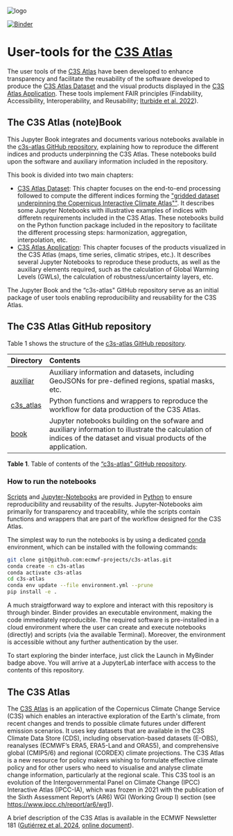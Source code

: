 ![logo](./notebooks/figures/LogoLine_horizon_C3S.png)

[![Binder](https://mybinder.org/badge_logo.svg)](https://mybinder.org/v2/gh/ecmwf-projects/c3s-atlas/tree/main/HEAD?urlpath=%2Fdoc%2Ftree%2Fhttps%3A%2F%2Fgithub.com%2Fecmwf-projects%2Fc3s-atlas%2Fblob%2Fmain%2Fbook%2Ftx35.ipynb)

# User-tools for the [C3S Atlas](https://atlas.climate.copernicus.eu/atlas)

The user tools of the [C3S Atlas](https://atlas.climate.copernicus.eu/atlas) have been developed to enhance transparency and facilitate the reusability of the software developed to produce the [C3S Atlas Dataset](https://doi.org/10.24381/cds.h35hb680) and the visual products displayed in the [C3S Atlas Application](https://atlas.climate.copernicus.eu). These tools implement FAIR principles (Findability, Accessibility, Interoperability, and Reusability; [Iturbide et al. 2022](https://doi.org/10.5194/essd-12-2959-2020)).


## The C3S Atlas (note)Book

This Jupyter Book integrates and documents various notebooks available in the [c3s-atlas GitHub repository](https://github.com/ecmwf-projects/c3s-atlas), explaining how to reproduce the different indices and products underpinning the C3S Atlas. These notebooks build upon the software and auxiliary information included in the repository.

This book is divided into two main chapters: 
 - [C3S Atlas Dataset](./_build/html/chapter01.html): This chapter focuses on the end-to-end processing followed to compute the different indices forming the ["gridded dataset underpinning the Copernicus Interactive Climate Atlas""](https://cds.climate.copernicus.eu/datasets/multi-origin-c3s-atlas?tab=overview). It describes some Jupyter Notebooks with illustrative examples of indices with differetn requirements included in the C3S Atlas. These notebooks build on the Python function package included in the repository to facilitate the different processing steps: harmonization, aggregation, interpolation, etc.
 - [C3S Atlas Application](./_build/html/chapter02.html): This chapter focuses of the products visualized in the C3S Atlas (maps, time series, climatic stripes, etc.). It describes several Jupyter Notebooks to reproduce these products, as well as the auxiliary elements required, such as the calculation of Global Warming Levels (GWLs), the calculation of robustness/uncertainty layers, etc.

The Jupyter Book and the “c3s-atlas" GitHub repository serve as an initial package of user tools enabling reproducibility and reusability for the C3S Atlas. 


## The C3S Atlas GitHub repository

Table 1 shows the structure of the [c3s-atlas GitHub repository](https://github.com/ecmwf-projects/c3s-atlas).

| Directory | Contents |
| :-------- | :------- |
|  [auxiliar](https://github.com/ecmwf-projects/c3s-atlas/tree/main/auxiliar) | Auxiliary information and datasets, including GeoJSONs for pre-defined regions, spatial masks, etc.
|  [c3s_atlas](https://github.com/ecmwf-projects/c3s-atlas/tree/main/c3s_atlas) | Python functions and wrappers to reproduce the workflow for data production of the C3S Atlas.
|  [book](https://github.com/ecmwf-projects/c3s-atlas/tree/main/book) | Jupyter notebooks building on the sofware and auxiliary information to illustrate the calculation of indices of the dataset and visual products of the application.

**Table 1**. Table of contents of the  [“c3s-atlas" GitHub repository](https://github.com/ecmwf-projects/c3s-atlas).

### How to run the notebooks

[Scripts](https://github.com/ecmwf-projects/c3s-atlas/tree/main/c3s_atlas) and [Jupyter-Notebooks](https://github.com/ecmwf-projects/c3s-atlas/tree/main/book) are provided in [Python](https://www.python.org/) to ensure reproducibility and reusability of the results. Jupyter-Notebooks aim primarily for transparency and traceability, while the scripts contain functions and wrappers that are part of the workflow designed for the C3S Atlas.

The simplest way to run the notebooks is by using a dedicated [conda](https://docs.conda.io) environment, which can be installed with the following commands:

```sh
git clone git@github.com:ecmwf-projects/c3s-atlas.git
conda create -n c3s-atlas
conda activate c3s-atlas
cd c3s-atlas
conda env update --file environment.yml --prune
pip install -e .
```

A much straigtforward way to explore and interact with this repository is through binder. Binder provides an executable environment, making the code immediately reproducible. The required software is pre-installed in a cloud environment where the user can create and execute notebooks (directly) and scripts (via the available Terminal). Moreover, the environment is accessible without any further authentication by the user.

To start exploring the binder interface, just click the Launch in MyBinder badge above. You will arrive at a JupyterLab interface with access to the contents of this repository.

## The C3S Atlas

The [C3S Atlas](http://atlas.climate.copernicus.eu) is an application of the  Copernicus Climate Change Service (C3S) which enables an interactive exploration of the Earth's climate, from recent changes and trends to possible climate futures under different emission scenarios. It uses key datasets that are available in the C3S Climate Data Store (CDS), including observation-based datasets (E-OBS), reanalyses (ECMWF’s ERA5, ERA5-Land and ORAS5), and comprehensive global (CMIP5/6) and regional (CORDEX) climate projections. The C3S Atlas is a new resource for policy makers wishing to formulate effective climate policy and for other users who need to visualise and analyse climate change information, particularly at the regional scale. This C3S tool is an evolution of the Intergovernmental Panel on Climate Change (IPCC) Interactive Atlas (IPCC-IA), which was frozen in 2021 with the publication of the Sixth Assessment Report’s (AR6) WGI (Working Group I) section (see https://www.ipcc.ch/report/ar6/wg1).

A brief description of the C3S Atlas is available in the ECMWF Newsletter 181 ([Gutiérrez et al. 2024](https://doi.org/10.21957/ah52ufc369), [online document](https://www.ecmwf.int/en/newsletter/181/earth-system-science/copernicus-interactive-climate-atlas-tool-explore-regional)).





